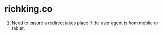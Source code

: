 # richking.co

1. Need to ensure a redirect takes place if the user agent is from mobile or tablet.

